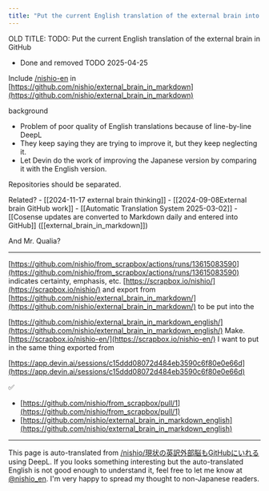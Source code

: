 ```yaml
---
title: "Put the current English translation of the external brain into GitHub."
---
```


OLD TITLE: TODO: Put the current English translation of the external brain in GitHub
- Done and removed TODO 2025-04-25

Include [/nishio-en](https://scrapbox.io/nishio-en) in [https://github.com/nishio/external_brain_in_markdown](https://github.com/nishio/external_brain_in_markdown)

background
- Problem of poor quality of English translations because of line-by-line DeepL
- They keep saying they are trying to improve it, but they keep neglecting it.
- Let Devin do the work of improving the Japanese version by comparing it with the English version.

Repositories should be separated.

Related?
    - [[2024-11-17 external brain thinking]]
    - [[2024-09-08External brain GitHub work]]
    - [[Automatic Translation System 2025-03-02]]
        - [[Cosense updates are converted to Markdown daily and entered into GitHub]] ([[external_brain_in_markdown]])

And Mr. Qualia?

---
[https://github.com/nishio/from_scrapbox/actions/runs/13615083590](https://github.com/nishio/from_scrapbox/actions/runs/13615083590)
indicates certainty, emphasis, etc.
[https://scrapbox.io/nishio/](https://scrapbox.io/nishio/)
and export from
[https://github.com/nishio/external_brain_in_markdown/](https://github.com/nishio/external_brain_in_markdown/)
to be put into the

[https://github.com/nishio/external_brain_in_markdown_english/](https://github.com/nishio/external_brain_in_markdown_english/)
Make.
[https://scrapbox.io/nishio-en/](https://scrapbox.io/nishio-en/)
I want to put in the same thing exported from

[https://app.devin.ai/sessions/c15ddd08072d484eb3590c6f80e0e66d](https://app.devin.ai/sessions/c15ddd08072d484eb3590c6f80e0e66d)

✅
- [https://github.com/nishio/from_scrapbox/pull/1](https://github.com/nishio/from_scrapbox/pull/1)
- [https://github.com/nishio/external_brain_in_markdown_english](https://github.com/nishio/external_brain_in_markdown_english)

---
This page is auto-translated from [/nishio/現状の英訳外部脳もGitHubにいれる](https://scrapbox.io/nishio/現状の英訳外部脳もGitHubにいれる) using DeepL. If you looks something interesting but the auto-translated English is not good enough to understand it, feel free to let me know at [@nishio_en](https://twitter.com/nishio_en). I'm very happy to spread my thought to non-Japanese readers.